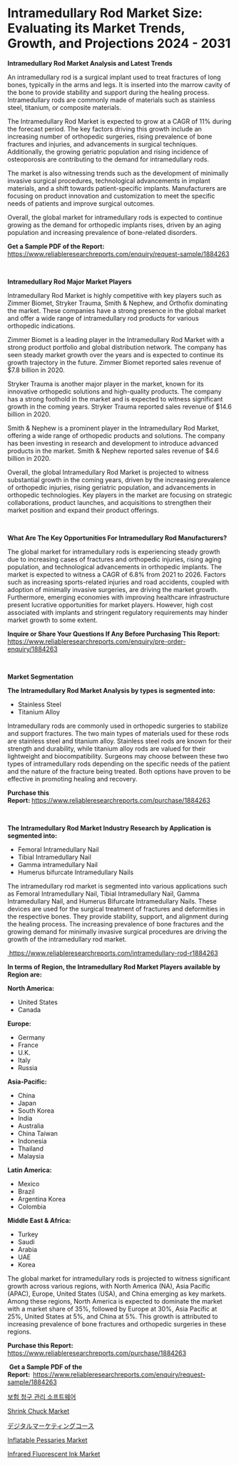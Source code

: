 <p><h1>Intramedullary Rod Market Size: Evaluating its Market Trends, Growth, and Projections 2024 - 2031</h1></p><p><strong>Intramedullary Rod Market Analysis and Latest Trends</strong></p>
<p><p>An intramedullary rod is a surgical implant used to treat fractures of long bones, typically in the arms and legs. It is inserted into the marrow cavity of the bone to provide stability and support during the healing process. Intramedullary rods are commonly made of materials such as stainless steel, titanium, or composite materials.</p><p>The Intramedullary Rod Market is expected to grow at a CAGR of 11% during the forecast period. The key factors driving this growth include an increasing number of orthopedic surgeries, rising prevalence of bone fractures and injuries, and advancements in surgical techniques. Additionally, the growing geriatric population and rising incidence of osteoporosis are contributing to the demand for intramedullary rods.</p><p>The market is also witnessing trends such as the development of minimally invasive surgical procedures, technological advancements in implant materials, and a shift towards patient-specific implants. Manufacturers are focusing on product innovation and customization to meet the specific needs of patients and improve surgical outcomes.</p><p>Overall, the global market for intramedullary rods is expected to continue growing as the demand for orthopedic implants rises, driven by an aging population and increasing prevalence of bone-related disorders.</p></p>
<p><strong>Get a Sample PDF of the Report:&nbsp;</strong> <a href="https://www.reliableresearchreports.com/enquiry/request-sample/1884263">https://www.reliableresearchreports.com/enquiry/request-sample/1884263</a></p>
<p>&nbsp;</p>
<p><strong>Intramedullary Rod Major Market Players</strong></p>
<p><p>Intramedullary Rod Market is highly competitive with key players such as Zimmer Biomet, Stryker Trauma, Smith & Nephew, and Orthofix dominating the market. These companies have a strong presence in the global market and offer a wide range of intramedullary rod products for various orthopedic indications.</p><p>Zimmer Biomet is a leading player in the Intramedullary Rod Market with a strong product portfolio and global distribution network. The company has seen steady market growth over the years and is expected to continue its growth trajectory in the future. Zimmer Biomet reported sales revenue of $7.8 billion in 2020.</p><p>Stryker Trauma is another major player in the market, known for its innovative orthopedic solutions and high-quality products. The company has a strong foothold in the market and is expected to witness significant growth in the coming years. Stryker Trauma reported sales revenue of $14.6 billion in 2020.</p><p>Smith & Nephew is a prominent player in the Intramedullary Rod Market, offering a wide range of orthopedic products and solutions. The company has been investing in research and development to introduce advanced products in the market. Smith & Nephew reported sales revenue of $4.6 billion in 2020.</p><p>Overall, the global Intramedullary Rod Market is projected to witness substantial growth in the coming years, driven by the increasing prevalence of orthopedic injuries, rising geriatric population, and advancements in orthopedic technologies. Key players in the market are focusing on strategic collaborations, product launches, and acquisitions to strengthen their market position and expand their product offerings.</p></p>
<p>&nbsp;</p>
<p><strong>What Are The Key Opportunities For Intramedullary Rod Manufacturers?</strong></p>
<p><p>The global market for intramedullary rods is experiencing steady growth due to increasing cases of fractures and orthopedic injuries, rising aging population, and technological advancements in orthopedic implants. The market is expected to witness a CAGR of 6.8% from 2021 to 2026. Factors such as increasing sports-related injuries and road accidents, coupled with adoption of minimally invasive surgeries, are driving the market growth. Furthermore, emerging economies with improving healthcare infrastructure present lucrative opportunities for market players. However, high cost associated with implants and stringent regulatory requirements may hinder market growth to some extent.</p></p>
<p><strong>Inquire or Share Your Questions If Any Before Purchasing This Report:</strong> <a href="https://www.reliableresearchreports.com/enquiry/pre-order-enquiry/1884263">https://www.reliableresearchreports.com/enquiry/pre-order-enquiry/1884263</a></p>
<p>&nbsp;</p>
<p><strong>Market Segmentation</strong></p>
<p><strong>The Intramedullary Rod Market Analysis by types is segmented into:</strong></p>
<p><ul><li>Stainless Steel</li><li>Titanium Alloy</li></ul></p>
<p><p>Intramedullary rods are commonly used in orthopedic surgeries to stabilize and support fractures. The two main types of materials used for these rods are stainless steel and titanium alloy. Stainless steel rods are known for their strength and durability, while titanium alloy rods are valued for their lightweight and biocompatibility. Surgeons may choose between these two types of intramedullary rods depending on the specific needs of the patient and the nature of the fracture being treated. Both options have proven to be effective in promoting healing and recovery.</p></p>
<p><strong>Purchase this Report:&nbsp;</strong><a href="https://www.reliableresearchreports.com/purchase/1884263">https://www.reliableresearchreports.com/purchase/1884263</a></p>
<p>&nbsp;</p>
<p><strong>The Intramedullary Rod Market Industry Research by Application is segmented into:</strong></p>
<p><ul><li>Femoral Intramedullary Nail</li><li>Tibial Intramedullary Nail</li><li>Gamma intramedullary Nail</li><li>Humerus bifurcate Intramedullary Nails</li></ul></p>
<p><p>The intramedullary rod market is segmented into various applications such as Femoral Intramedullary Nail, Tibial Intramedullary Nail, Gamma Intramedullary Nail, and Humerus Bifurcate Intramedullary Nails. These devices are used for the surgical treatment of fractures and deformities in the respective bones. They provide stability, support, and alignment during the healing process. The increasing prevalence of bone fractures and the growing demand for minimally invasive surgical procedures are driving the growth of the intramedullary rod market.</p></p>
<p><a href="https://www.reliableresearchreports.com/intramedullary-rod-r1884263">&nbsp;https://www.reliableresearchreports.com/intramedullary-rod-r1884263</a></p>
<p><strong>In terms of Region, the Intramedullary Rod Market Players available by Region are:</strong></p>
<p>
    <p> <strong> North America: </strong>
        <ul>
            <li>United States</li>
            <li>Canada</li>
        </ul>
        </p> 
    <p> <strong> Europe: </strong>
        <ul>
            <li>Germany</li>
            <li>France</li>
            <li>U.K.</li>
            <li>Italy</li>
            <li>Russia</li>
        </ul>
        </p> 
    <p> <strong> Asia-Pacific: </strong>
        <ul>
            <li>China</li>
            <li>Japan</li>
            <li>South Korea</li>
            <li>India</li>
            <li>Australia</li>
            <li>China Taiwan</li>
            <li>Indonesia</li>
            <li>Thailand</li>
            <li>Malaysia</li>
        </ul>
        </p> 
    <p> <strong> Latin America: </strong>
        <ul>
            <li>Mexico</li>
            <li>Brazil</li>
            <li>Argentina Korea</li>
            <li>Colombia</li>
        </ul>
        </p> 
    <p> <strong> Middle East & Africa: </strong>
        <ul>
            <li>Turkey</li>
            <li>Saudi</li>
            <li>Arabia</li>
            <li>UAE</li>
            <li>Korea</li>
        </ul>
    </p>
    </p>
<p><p>The global market for intramedullary rods is projected to witness significant growth across various regions, with North America (NA), Asia Pacific (APAC), Europe, United States (USA), and China emerging as key markets. Among these regions, North America is expected to dominate the market with a market share of 35%, followed by Europe at 30%, Asia Pacific at 25%, United States at 5%, and China at 5%. This growth is attributed to increasing prevalence of bone fractures and orthopedic surgeries in these regions.</p></p>
<p><strong>Purchase this Report: </strong><a href="https://www.reliableresearchreports.com/purchase/1884263">https://www.reliableresearchreports.com/purchase/1884263</a></p>
<p>&nbsp;<strong>Get a Sample PDF of the Report:&nbsp;&nbsp;</strong><a href="https://www.reliableresearchreports.com/enquiry/request-sample/1884263">https://www.reliableresearchreports.com/enquiry/request-sample/1884263</a></p>
<p><strong></strong></p>
<p><p><a href="https://github.com/GabrielBlanda5656/Market-Research-Report-List-1/blob/main/211547345122.md">보험 청구 관리 소프트웨어</a></p><p><a href="https://view.publitas.com/reportprime-1/shrink-chuck-market-analysis-and-sze-forecasted-for-period-from-2024-to-2031/">Shrink Chuck Market</a></p><p><a href="https://github.com/EstelWisozk1/Market-Research-Report-List-1/blob/main/306261550016.md">デジタルマーケティングコース</a></p><p><a href="https://github.com/joannagoyvaerts/Market-Research-Report-List-2/blob/main/inflatable-pessaries-market.md">Inflatable Pessaries Market</a></p><p><a href="https://issuu.com/reportprime-2/docs/infrared-fluorescent-ink-market-size-2030.pptx">Infrared Fluorescent Ink Market</a></p></p>